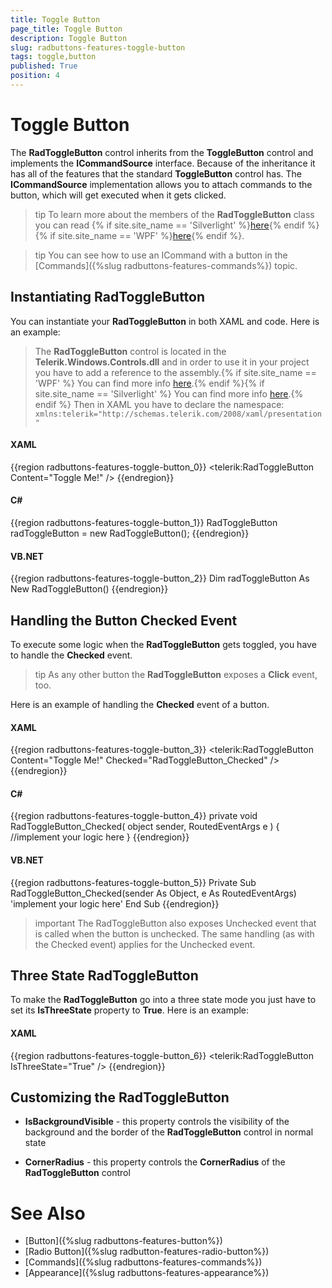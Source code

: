 ```yaml
---
title: Toggle Button
page_title: Toggle Button
description: Toggle Button
slug: radbuttons-features-toggle-button
tags: toggle,button
published: True
position: 4
---
```


# Toggle Button

The __RadToggleButton__ control inherits from the __ToggleButton__ control and implements the __ICommandSource__ interface. Because of the inheritance it has all of the features that the standard __ToggleButton__ control has. The __ICommandSource__ implementation allows you to attach commands to the button, which will get executed when it gets clicked.	  

>tip To learn more about the members of the __RadToggleButton__ class you can read {% if site.site_name == 'Silverlight' %}[here](http://www.telerik.com/help/silverlight/t_telerik_windows_controls_radtogglebutton.html){% endif %}{% if site.site_name == 'WPF' %}[here](http://www.telerik.com/help/wpf/t_telerik_windows_controls_radtogglebutton.html){% endif %}.

>tip You can see how to use an ICommand with a button in the [Commands]({%slug radbuttons-features-commands%}) topic.	  

## Instantiating RadToggleButton

You can instantiate your __RadToggleButton__ in both XAML and code. Here is an example:		

>The __RadToggleButton__ control is located in the __Telerik.Windows.Controls.dll__ and in order to use it in your project you have to add a reference to the assembly.{% if site.site_name == 'WPF' %} You can find more info [here](http://www.telerik.com/help/wpf/installation-installing-controls-dependencies-wpf.html).{% endif %}{% if site.site_name == 'Silverlight' %} You can find more info [here](http://www.telerik.com/help/silverlight/installation-installing-controls-dependencies.html).{% endif %}
>Then in XAML you have to declare the namespace: `xmlns:telerik="http://schemas.telerik.com/2008/xaml/presentation"`

#### __XAML__
{{region radbuttons-features-toggle-button_0}}
	<telerik:RadToggleButton Content="Toggle Me!" />
{{endregion}}

#### __C#__
{{region radbuttons-features-toggle-button_1}}
	RadToggleButton radToggleButton = new RadToggleButton();
{{endregion}}

#### __VB.NET__
{{region radbuttons-features-toggle-button_2}}
	Dim radToggleButton As New RadToggleButton()
{{endregion}}

## Handling the Button Checked Event

To execute some logic when the __RadToggleButton__ gets toggled, you have to handle the __Checked__ event.

>tip As any other button the __RadToggleButton__ exposes a __Click__ event, too.

Here is an example of handling the __Checked__ event of a button.		

#### __XAML__
{{region radbuttons-features-toggle-button_3}}
	<telerik:RadToggleButton Content="Toggle Me!" Checked="RadToggleButton_Checked" />
{{endregion}}

#### __C#__
{{region radbuttons-features-toggle-button_4}}
	private void RadToggleButton_Checked( object sender, RoutedEventArgs e )
	{
	    //implement your logic here
	}
{{endregion}}

#### __VB.NET__
{{region radbuttons-features-toggle-button_5}}
	Private Sub RadToggleButton_Checked(sender As Object, e As RoutedEventArgs)
	 'implement your logic here'
	End Sub
{{endregion}}

>important The RadToggleButton also exposes Unchecked event that is called when the button is unchecked. The same handling (as with the Checked event) applies for the Unchecked event.

## Three State RadToggleButton

To make the __RadToggleButton__ go into a three state mode you just have to set its __IsThreeState__ property to __True__. Here is an example:		

#### __XAML__
{{region radbuttons-features-toggle-button_6}}
	<telerik:RadToggleButton IsThreeState="True" />
{{endregion}}

## Customizing the RadToggleButton

* __IsBackgroundVisible__ - this property controls the visibility of the background and the border of the __RadToggleButton__ control in normal state

* __CornerRadius__ - this property controls the __CornerRadius__ of the __RadToggleButton__ control		  

# See Also
 * [Button]({%slug radbuttons-features-button%})
 * [Radio Button]({%slug radbutton-features-radio-button%})
 * [Commands]({%slug radbuttons-features-commands%})
 * [Appearance]({%slug radbuttons-features-appearance%})